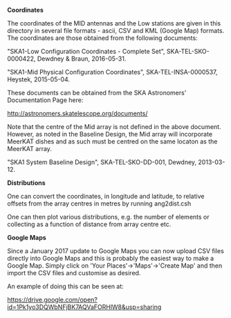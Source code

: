 <b>Coordinates</b>

The coordinates of the MID antennas and the Low stations are given in
this directory in several file formats - ascii, CSV and KML (Google
Map) formats. The coordinates are those obtained from the following
documents:

"SKA1-Low Configuration Coordinates - Complete Set",
SKA-TEL-SKO-0000422, Dewdney & Braun, 2016-05-31.

"SKA1-Mid Physical Configuration Coordinates", SKA-TEL-INSA-0000537,
Heystek, 2015-05-04.

These documents can be obtained from the SKA Astronomers'
Documentation Page here:

http://astronomers.skatelescope.org/documents/

Note that the centre of the Mid array is not defined in the above
document. However, as noted in the Baseline Design, the Mid array will
incorporate MeerKAT dishes and as such must be centred on the same
locaton as the MeerKAT array.

"SKA1 System Baseline Design", SKA-TEL-SKO-DD-001, Dewdney,
2013-03-12.

<b>Distributions</b>

One can convert the coordinates, in longitude and latitude, to
relative offsets from the array centres in metres by running
ang2dist.csh

One can then plot various distributions, e.g. the number of elements
or collecting as a function of distance from array centre etc.

<b>Google Maps</b>

Since a January 2017 update to Google Maps you can now upload CSV
files directly into Google Maps and this is probably the easiest way
to make a Google Map. Simply click on 'Your Places'->'Maps'->'Create
Map' and then import the CSV files and customise as desired.

An example of doing this can be seen at: 

https://drive.google.com/open?id=1Pk1yo3DQWbNFjBK7AQVaFORHlW8&usp=sharing
